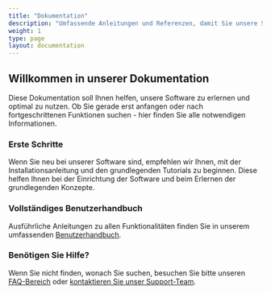 ```yaml
---
title: "Dokumentation"
description: "Umfassende Anleitungen und Referenzen, damit Sie unsere Software optimal nutzen können."
weight: 1
type: page
layout: documentation
---
```


## Willkommen in unserer Dokumentation

Diese Dokumentation soll Ihnen helfen, unsere Software zu erlernen und optimal zu nutzen. Ob Sie gerade erst anfangen oder nach fortgeschrittenen Funktionen suchen - hier finden Sie alle notwendigen Informationen.

### Erste Schritte

Wenn Sie neu bei unserer Software sind, empfehlen wir Ihnen, mit der Installationsanleitung und den grundlegenden Tutorials zu beginnen. Diese helfen Ihnen bei der Einrichtung der Software und beim Erlernen der grundlegenden Konzepte.

### Vollständiges Benutzerhandbuch

Ausführliche Anleitungen zu allen Funktionalitäten finden Sie in unserem umfassenden [Benutzerhandbuch](https://www.lecturestudio.org/manual/ "_blank").

### Benötigen Sie Hilfe?

Wenn Sie nicht finden, wonach Sie suchen, besuchen Sie bitte unseren [FAQ-Bereich](/de/faq) oder [kontaktieren Sie unser Support-Team](/de/contact).